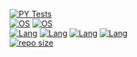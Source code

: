 
[![PY Tests](https://github.com/Hunter87ff/College/actions/workflows/py-test.yml/badge.svg)](https://github.com/Hunter87ff/College/actions/workflows/py-test.yml)
<br>
[![OS](https://img.shields.io/badge/OS-Windows-informational?style=flat&logo=windows&logoColor=white&color=61D9FA&labelColor=20232A)](#)
[![OS](https://img.shields.io/badge/OS-Linux-informational?style=flat&logo=linux&logoColor=white&color=61D9FA&labelColor=20232A)](#)
<br>
[![Lang](https://img.shields.io/badge/Lang-C/CPP-purple.svg)](#)
[![Lang](https://img.shields.io/badge/Lang-Python-blue.svg)](https://www.python.org/)
[![Lang](https://img.shields.io/badge/Lang-PHP-skyblue.svg)](https://php.net)
[![Lang](https://img.shields.io/badge/Lang-JavaScript-yellow.svg)](https://www.python.org/)
<br>
[![repo size](https://img.shields.io/github/repo-size/hunter87ff/college)](#)
<!--Colors
brightgreen
green
red
violet
blue
skyblue
yellow
-->
<!--[![Forks](https://img.shields.io/github/forks/unter87ff/college?style=social)](#)-->
<!--[![Tested on Windows](https://img.shields.io/badge/Tested%20on-Linux-blue.svg)](#)-->
